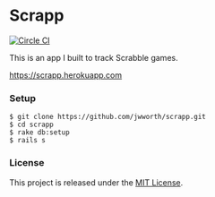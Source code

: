 # Scrapp

[![Circle CI](https://circleci.com/gh/jwworth/scrapp.svg?style=svg)](https://circleci.com/gh/jwworth/scrapp)

This is an app I built to track Scrabble games.

https://scrapp.herokuapp.com

### Setup

```
$ git clone https://github.com/jwworth/scrapp.git
$ cd scrapp
$ rake db:setup
$ rails s
```

### License

This project is released under the [MIT License](http://www.opensource.org/licenses/MIT).
